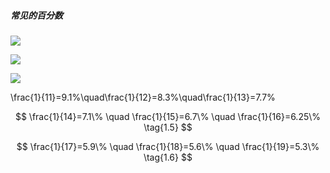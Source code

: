 ##### 常见的百分数

![](http://latex.codecogs.com/gif.latex?\frac{1}{2}=50\%\quad\frac{1}{3}=33\%\quad\frac{1}{4}=25\%)

![](http://latex.codecogs.com/gif.latex?\frac{1}{5}=20\%\quad\frac{1}{6}=16.7\%\quad\frac{1}{7}=14.3\%)


![](http://latex.codecogs.com/gif.latex?\frac{1}{8}=12.5\%\quad\frac{1}{9}=11.1\%\quad\frac{1}{10}=10\%)

\frac{1}{11}=9.1\%\quad\frac{1}{12}=8.3\%\quad\frac{1}{13}=7.7\%

$$
\frac{1}{14}=7.1\% \quad \frac{1}{15}=6.7\% \quad \frac{1}{16}=6.25\% \tag{1.5}
$$

$$
\frac{1}{17}=5.9\% \quad \frac{1}{18}=5.6\% \quad \frac{1}{19}=5.3\% \tag{1.6}
$$

